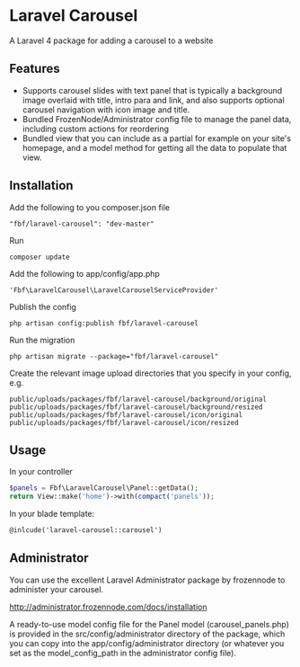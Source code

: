 Laravel Carousel
================

A Laravel 4 package for adding a carousel to a website

## Features

* Supports carousel slides with text panel that is typically a background image overlaid with title, intro para and
link, and also supports optional carousel navigation with icon image and title.
* Bundled FrozenNode/Administrator config file to manage the panel data, including custom actions for reordering
* Bundled view that you can include as a partial for example on your site's homepage, and a model method for getting
all the data to populate that view.

## Installation

Add the following to you composer.json file

    "fbf/laravel-carousel": "dev-master"

Run

    composer update

Add the following to app/config/app.php

    'Fbf\LaravelCarousel\LaravelCarouselServiceProvider'

Publish the config

    php artisan config:publish fbf/laravel-carousel

Run the migration

    php artisan migrate --package="fbf/laravel-carousel"

Create the relevant image upload directories that you specify in your config, e.g.

    public/uploads/packages/fbf/laravel-carousel/background/original
    public/uploads/packages/fbf/laravel-carousel/background/resized
    public/uploads/packages/fbf/laravel-carousel/icon/original
    public/uploads/packages/fbf/laravel-carousel/icon/resized

## Usage

In your controller

```php
$panels = Fbf\LaravelCarousel\Panel::getData();
return View::make('home')->with(compact('panels'));
```

In your blade template:

```html
@inlcude('laravel-carousel::carousel')
```

## Administrator

You can use the excellent Laravel Administrator package by frozennode to administer your carousel.

http://administrator.frozennode.com/docs/installation

A ready-to-use model config file for the Panel model (carousel_panels.php) is provided in the src/config/administrator directory of the package, which you can copy into the app/config/administrator directory (or whatever you set as the model_config_path in the administrator config file).